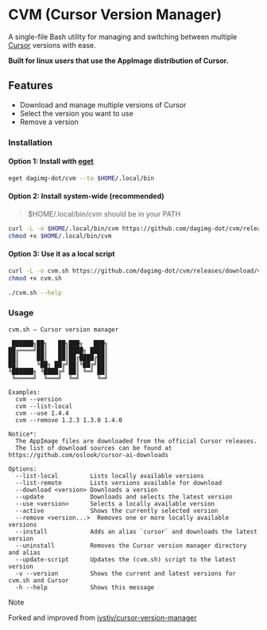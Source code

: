 # CVM (Cursor Version Manager)

A single-file Bash utility for managing and switching between multiple [Cursor](https://www.cursor.com/) versions with ease.

**Built for linux users that use the AppImage distribution of Cursor.**

## Features

- Download and manage multiple versions of Cursor
- Select the version you want to use
- Remove a version

### Installation

#### Option 1: Install with [eget](https://github.com/zyedidia/eget)

```bash
eget dagimg-dot/cvm --to $HOME/.local/bin
```

#### Option 2: Install system-wide (recommended)

> $HOME/.local/bin/cvm should be in your PATH

```bash
curl -L -o $HOME/.local/bin/cvm https://github.com/dagimg-dot/cvm/releases/download/v1.1.0/cvm.sh
chmod +x $HOME/.local/bin/cvm
```

#### Option 3: Use it as a local **script**

```bash
curl -L -o cvm.sh https://github.com/dagimg-dot/cvm/releases/download/v1.1.0/cvm.sh
chmod +x cvm.sh

./cvm.sh --help
```

### Usage
```
cvm.sh — Cursor version manager

 ██████╗██╗   ██╗███╗   ███╗
██╔════╝██║   ██║████╗ ████║
██║     ██║   ██║██╔████╔██║
██║     ╚██╗ ██╔╝██║╚██╔╝██║
╚██████╗ ╚████╔╝ ██║ ╚═╝ ██║
 ╚═════╝  ╚═══╝  ╚═╝     ╚═╝

Examples:
  cvm --version
  cvm --list-local
  cvm --use 1.4.4
  cvm --remove 1.2.3 1.3.0 1.4.0

Notice*:
  The AppImage files are downloaded from the official Cursor releases.
  The list of download sources can be found at https://github.com/oslook/cursor-ai-downloads

Options:
  --list-local         Lists locally available versions
  --list-remote        Lists versions available for download
  --download <version> Downloads a version
  --update             Downloads and selects the latest version
  --use <version>      Selects a locally available version
  --active             Shows the currently selected version
  --remove <version...>  Removes one or more locally available versions
  --install            Adds an alias `cursor` and downloads the latest version
  --uninstall          Removes the Cursor version manager directory and alias
  --update-script      Updates the (cvm.sh) script to the latest version
  -v --version         Shows the current and latest versions for cvm.sh and Cursor
  -h --help            Shows this message
```

> [!NOTE]
> Forked and improved from [ivstiv/cursor-version-manager](https://github.com/ivstiv/cursor-version-manager)